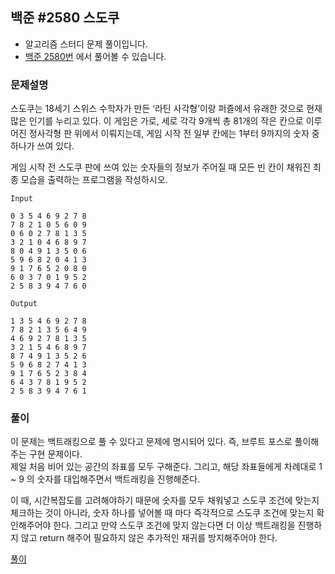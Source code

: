 ## 백준 #2580 스도쿠

- 알고리즘 스터디 문제 풀이입니다.
- [백준 2580번](https://www.acmicpc.net/problem/2580) 에서 풀어볼 수 있습니다.

### 문제설명

스도쿠는 18세기 스위스 수학자가 만든 ‘라틴 사각형’이랑 퍼즐에서 유래한 것으로 현재 많은 인기를 누리고 있다. 이 게임은 가로, 세로 각각 9개씩 총 81개의 작은 칸으로 이루어진 정사각형 판 위에서 이뤄지는데, 게임 시작 전 일부 칸에는 1부터 9까지의 숫자 중 하나가 쓰여 있다.

게임 시작 전 스도쿠 판에 쓰여 있는 숫자들의 정보가 주어질 때 모든 빈 칸이 채워진 최종 모습을 출력하는 프로그램을 작성하시오.

```
Input

0 3 5 4 6 9 2 7 8
7 8 2 1 0 5 6 0 9
0 6 0 2 7 8 1 3 5
3 2 1 0 4 6 8 9 7
8 0 4 9 1 3 5 0 6
5 9 6 8 2 0 4 1 3
9 1 7 6 5 2 0 8 0
6 0 3 7 0 1 9 5 2
2 5 8 3 9 4 7 6 0

Output

1 3 5 4 6 9 2 7 8
7 8 2 1 3 5 6 4 9
4 6 9 2 7 8 1 3 5
3 2 1 5 4 6 8 9 7
8 7 4 9 1 3 5 2 6
5 9 6 8 2 7 4 1 3
9 1 7 6 5 2 3 8 4
6 4 3 7 8 1 9 5 2
2 5 8 3 9 4 7 6 1
```

### 풀이

이 문제는 백트래킹으로 풀 수 있다고 문제에 명시되어 있다. 즉, 브루트 포스로 풀이해주는 구현 문제이다.  
제일 처음 비어 있는 공간의 좌표를 모두 구해준다. 그리고, 해당 좌표들에게 차례대로 1 ~ 9 의 숫자를 대입해주면서 백트래킹을 진행해준다.

이 때, 시간복잡도를 고려해야하기 때문에 숫자를 모두 채워넣고 스도쿠 조건에 맞는지 체크하는 것이 아니라, 숫자 하나를 넣어볼 때 마다 즉각적으로 스도쿠 조건에 맞는지 확인해주어야 한다. 그리고 만약 스도쿠 조건에 맞지 않는다면 더 이상 백트래킹을 진행하지 않고 return 해주어 필요하지 않은 추가적인 재귀를 방지해주어야 한다.

[풀이](boj_2580_dooyeong.py)
